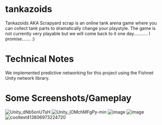 # tankazoids
Tankazoids AKA Scrapyard scrap is an online tank arena game where you can collect tank parts to dramatically change your playstyle. The game is not currently very playable but we will come back to it one day........... I promise....... :)

# Technical Notes
We implemented predictive networking for this project using the Fishnet Unity network library.

# Some Screenshots/Gameplay
![Unity_dNb5onUTsH](https://github.com/grant-mullinax/tankazoids/assets/32401442/2ef00714-3de2-41b5-8f5b-feedaa0a7fca)
![Unity_jOMchMFgPy-min](https://github.com/grant-mullinax/tankazoids/assets/32401442/8bdbdbc8-55a7-4cb6-9474-fe27a3835a5a)
![image](https://github.com/grant-mullinax/tankazoids/assets/32401442/cc6b9a74-c7e7-4e91-8921-857b83b83af8)
![image](https://github.com/grant-mullinax/tankazoids/assets/32401442/33ea7820-b669-44d2-9794-64fc06be4574)
![cooltext413806973224720](https://github.com/grant-mullinax/tankazoids/assets/32401442/60d069ce-63c5-410f-b8da-a5ea748244eb)
